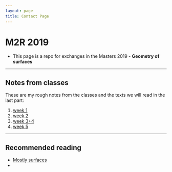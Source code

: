 ```yaml
---
layout: page
title: Contact Page
---
```


# M2R 2019

- This page is a repo for exchanges 
in the Masters 2019 - **Geometry of surfaces**


[//]: # (<img  width="50%" alt="taylor s" src="taylor.png">)

---
## Notes from classes


These are my rough notes from the classes
and the texts we will read in the last part:

1. [week 1](cour1.pdf)
1. [week 2](cour2.pdf)
1. [week 3+4](cours3+4.pdf)
1. [week 5](shearsAgain.pdf)

---

## Recommended reading

- [Mostly surfaces](http://www.math.brown.edu/~res/MathNotes/surface.pdf)
- []()
